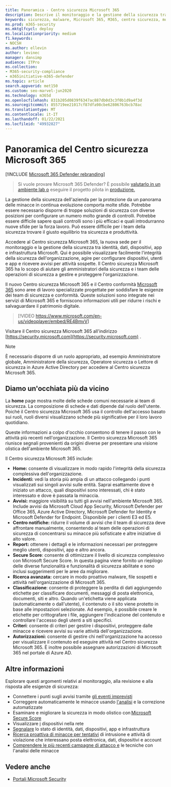 ```yaml
---
title: Panoramica - Centro sicurezza Microsoft 365
description: Descrive il monitoraggio e la gestione della sicurezza tra identità, dati, dispositivi e app Microsoft con sicurezza Microsoft 365.
keywords: sicurezza, malware, Microsoft 365, M365, centro sicurezza, monitorare, report, identità, dati, dispositivi, app
ms.prod: m365-security
ms.mktglfcycl: deploy
ms.localizationpriority: medium
f1.keywords:
- NOCSH
ms.author: ellevin
author: levinec
manager: dansimp
audience: ITPro
ms.collection:
- M365-security-compliance
- m365initiative-m365-defender
ms.topic: article
search.appverid: met150
ms.custom: seo-marvel-jun2020
ms.technology: m365d
ms.openlocfilehash: 831b205d0839f6347ac887db0d3c3f0b1d9a4f3d
ms.sourcegitcommit: 855719ee21017cf87dfa98cbe62806763bcb78ac
ms.translationtype: MT
ms.contentlocale: it-IT
ms.lasthandoff: 01/22/2021
ms.locfileid: "49932827"
---
```

# <a name="overview-of-the-microsoft-365-security-center"></a>Panoramica del Centro sicurezza Microsoft 365

[!INCLUDE [Microsoft 365 Defender rebranding](../includes/microsoft-defender.md)]

> Si vuole provare Microsoft 365 Defender? È possibile [valutarlo in un ambiente lab o](https://aka.ms/mtp-trial-lab) eseguire il progetto pilota in [produzione.](https://aka.ms/m365d-pilotplaybook)
>
La gestione della sicurezza dell'azienda per la protezione da un panorama delle minacce in continua evoluzione comporta molte sfide. Potrebbe essere necessario disporre di troppe soluzioni di sicurezza con diverse posizioni per configurare un numero molto grande di controlli. Potrebbe essere difficile sapere quali controlli sono i più efficaci e quali introdurranno nuove sfide per la forza lavoro. Può essere difficile per i team della sicurezza trovare il giusto equilibrio tra sicurezza e produttività.

Accedere al Centro sicurezza Microsoft 365, la nuova sede per il monitoraggio e la gestione della sicurezza tra identità, dati, dispositivi, app e infrastruttura Microsoft. Qui è possibile visualizzare facilmente l'integrità della sicurezza dell'organizzazione, agire per configurare dispositivi, utenti e app e ricevere avvisi per attività sospette. Il Centro sicurezza Microsoft 365 ha lo scopo di aiutare gli amministratori della sicurezza e i team delle operazioni di sicurezza a gestire e proteggere l'organizzazione.

Il nuovo Centro sicurezza Microsoft 365 e il Centro conformità [Microsoft 365](https://docs.microsoft.com/microsoft-365/compliance/microsoft-365-compliance-center) sono aree di lavoro specializzate progettate per soddisfare le esigenze dei team di sicurezza e conformità. Queste soluzioni sono integrate nei servizi di Microsoft 365 e forniscono informazioni utili per ridurre i rischi e salvaguardare il patrimonio digitale.

>[!VIDEO https://www.microsoft.com/en-us/videoplayer/embed/RE4BmvV]

Visitare il Centro sicurezza Microsoft 365 all'indirizzo [https://security.microsoft.com](https://security.microsoft.com) . 

> [!NOTE]
> È necessario disporre di un ruolo appropriato, ad esempio Amministratore globale, Amministratore della sicurezza, Operatore sicurezza o Lettore di sicurezza in Azure Active Directory per accedere al Centro sicurezza Microsoft 365.


## <a name="lets-take-a-closer-look"></a>Diamo un'occhiata più da vicino

La **home** page mostra molte delle schede comuni necessarie ai team di sicurezza. La composizione di schede e dati dipende dal ruolo dell'utente. Poiché il Centro sicurezza Microsoft 365 usa il controllo dell'accesso basato sui ruoli, ruoli diversi visualizzano schede più significative per il loro lavoro quotidiano.  

Queste informazioni a colpo d'occhio consentono di tenere il passo con le attività più recenti nell'organizzazione. Il Centro sicurezza Microsoft 365 riunisce segnali provenienti da origini diverse per presentare una visione olistica dell'ambiente Microsoft 365.

Il Centro sicurezza Microsoft 365 include:

* **Home:** consente di visualizzare in modo rapido l'integrità della sicurezza complessiva dell'organizzazione.
* **Incidenti:** vedi la storia più ampia di un attacco collegando i punti visualizzati sui singoli avvisi sulle entità. Saprai esattamente dove è iniziato un attacco, quali dispositivi sono interessati, chi è stato interessato e dove è passata la minaccia.
* **Avvisi:** maggiore visibilità su tutti gli avvisi nell'ambiente Microsoft 365. Include avvisi da Microsoft Cloud App Security, Microsoft Defender per Office 365, Azure Active Directory, Microsoft Defender for Identity e Microsoft Defender for Endpoint. Disponibile per i clienti E3 ed E5.  
* **Centro notifiche:** ridurre il volume di avvisi che il team di sicurezza deve affrontare manualmente, consentendo al team delle operazioni di sicurezza di concentrarsi su minacce più sofisticate e altre iniziative di alto valore.
* **Report:** ottenere i dettagli e le informazioni necessari per proteggere meglio utenti, dispositivi, app e altro ancora.
* **Secure Score**: consente di ottimizzare il livello di sicurezza complessivo con Microsoft Secure Score. In questa pagina viene fornito un riepilogo delle diverse funzionalità e funzionalità di sicurezza abilitate e sono inclusi suggerimenti per le aree da migliorare.
* **Ricerca avanzata:** cercare in modo proattivo malware, file sospetti e attività nell'organizzazione di Microsoft 365.
* **Classificazione**: consente di proteggere la perdita di dati aggiungendo etichette per classificare documenti, messaggi di posta elettronica, documenti, siti e altro. Quando un'etichetta viene applicata (automaticamente o dall'utente), il contenuto o il sito viene protetto in base alle impostazioni selezionate. Ad esempio, è possibile creare le etichette per crittografare i file, aggiungere l'indicazione del contenuto e controllare l'accesso degli utenti a siti specifici.
* **Criteri**: consente di criteri per gestire i dispositivi, proteggere dalle minacce e ricevere avvisi su varie attività dell'organizzazione.
* **Autorizzazioni:** consente di gestire chi nell'organizzazione ha accesso per visualizzare il contenuto ed eseguire attività nel Centro sicurezza Microsoft 365. È inoltre possibile assegnare autorizzazioni di Microsoft 365 nel portale di Azure AD.

## <a name="learn-more"></a>Altre informazioni

Esplorare questi argomenti relativi al monitoraggio, alla revisione e alla risposta alle esigenze di sicurezza:

- Connettere i punti sugli avvisi tramite [gli eventi imprevisti](incident-queue.md)
- Correggere automaticamente le minacce usando [l'analisi](mtp-autoir.md) e la correzione automatizzate
- Esaminare e migliorare la sicurezza in modo olistico con [Microsoft Secure Score](microsoft-secure-score.md)
- Visualizzare [i](device-profile.md) dispositivi nella rete
- [Segnalare](monitoring-and-reporting.md) lo stato di identità, dati, dispositivi, app e infrastruttura
- [Ricerca proattiva di minacce per tentativi](advanced-hunting-overview.md) di intrusione e attività di violazione che interessano posta elettronica, dati, dispositivi e account
- [Comprendere le più recenti campagne di attacco e](latest-attack-campaigns.md) le tecniche con l'analisi delle minacce

## <a name="see-also"></a>Vedere anche

- [Portali Microsoft Security](portals.md)
